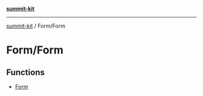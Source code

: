 [**summit-kit**](../../README.md)

***

[summit-kit](../../modules.md) / Form/Form

# Form/Form

## Functions

- [Form](functions/Form.md)
